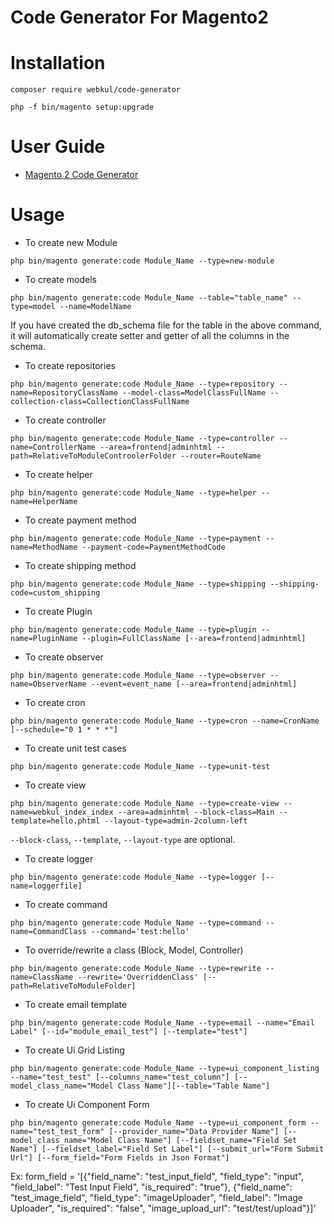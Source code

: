 # Code Generator For Magento2

# Installation

``` composer require webkul/code-generator ```

``` php -f bin/magento setup:upgrade ```

# User Guide

- [Magento 2 Code Generator](https://webkul.com/blog/magento-2-code-generator/)

# Usage

- To create new Module

``` php bin/magento generate:code Module_Name --type=new-module  ```

- To create models

``` php bin/magento generate:code Module_Name --table="table_name" --type=model --name=ModelName ```

If you have created the db_schema file for the table in the above command, it will automatically create setter and getter of all the columns in the schema.

- To create repositories

``` php bin/magento generate:code Module_Name --type=repository --name=RepositoryClassName --model-class=ModelClassFullName --collection-class=CollectionClassFullName ```

- To create controller

``` php bin/magento generate:code Module_Name --type=controller --name=ControllerName --area=frontend|adminhtml --path=RelativeToModuleControolerFolder --router=RouteName ```

- To create helper

``` php bin/magento generate:code Module_Name --type=helper --name=HelperName  ```

- To create payment method

``` php bin/magento generate:code Module_Name --type=payment --name=MethodName --payment-code=PaymentMethodCode ```

- To create shipping method

``` php bin/magento generate:code Module_Name --type=shipping --shipping-code=custom_shipping ```

- To create Plugin

``` php bin/magento generate:code Module_Name --type=plugin --name=PluginName --plugin=FullClassName [--area=frontend|adminhtml]  ```

- To create observer

``` php bin/magento generate:code Module_Name --type=observer --name=ObserverName --event=event_name [--area=frontend|adminhtml]  ```

- To create cron

``` php bin/magento generate:code Module_Name --type=cron --name=CronName [--schedule="0 1 * * *"]  ```


- To create unit test cases

``` php bin/magento generate:code Module_Name --type=unit-test  ```


- To create view

``` php bin/magento generate:code Module_Name --type=create-view --name=webkul_index_index --area=adminhtml --block-class=Main --template=hello.phtml --layout-type=admin-2column-left ```

``` --block-class ```, ``` --template ```, ``` --layout-type ``` are optional.

- To create logger

``` php bin/magento generate:code Module_Name --type=logger [--name=loggerfile]  ```

- To create command

``` php bin/magento generate:code Module_Name --type=command --name=CommandClass --command='test:hello'  ```

- To override/rewrite a class (Block, Model, Controller)

``` php bin/magento generate:code Module_Name --type=rewrite --name=ClassName --rewrite='OverriddenClass' [--path=RelativeToModuleFolder]  ```

- To create email template

``` php bin/magento generate:code Module_Name --type=email --name="Email Label" [--id="module_email_test"] [--template="test"]  ```

- To create Ui Grid Listing

``` php bin/magento generate:code Module_Name --type=ui_component_listing --name="test_test" [--columns_name="test_column"] [--model_class_name="Model Class Name"][--table="Table Name"]   ```

- To create Ui Component Form

``` php bin/magento generate:code Module_Name --type=ui_component_form --name="test_test_form" [--provider_name="Data Provider Name"] [--model_class_name="Model Class Name"] [--fieldset_name="Field Set Name"] [--fieldset_label="Field Set Label"] [--submit_url="Form Submit Url"] [--form_field="Form Fields in Json Format"] ```

Ex: form_field = '[{"field_name": "test_input_field", "field_type": "input", "field_label": "Test Input Field", "is_required": "true"}, {"field_name": "test_image_field", "field_type": "imageUploader", "field_label": "Image Uploader", "is_required": "false", "image_upload_url": "test/test/upload"}]'
